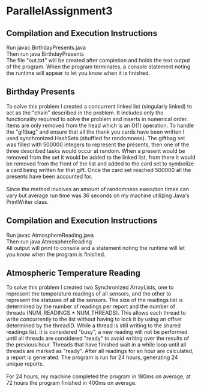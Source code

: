 # ParallelAssignment3
<h2>Compilation and Execution Instructions</h2>
<p>Run javac BirthdayPresents.java <br>Then run java BirthdayPresents <br>The file "out.txt" will be created after completion and holds the text output of the program. When the program terminates, a console statement noting the runtime will appear to let you know when it is finished.</p>

<h2>Birthday Presents</h2>
<p>To solve this problem I created a concurrent linked list (singularly linked) to act as the "chain" described in the problem. It includes only the functionality required to solve the problem and inserts in numerical order. Items are only removed from the head which is an O(1) operation. To handle the "giftbag" and ensure that all the thank you cards have been written I used synchronized HashSets (shuffled for randomness). The giftbag set was filled with 500000 integers to represent the presents, then one of the three described tasks would occur at random. When a present would be removed from the set it would be added to the linked list, from there it would be removed from the front of the list and added to the card set to symbolize a card being written for that gift. Once the card set reached 500000 all the presents have been accounted for.<br><br>Since the method involves an amount of randomness execution times can vary but average run time was 36 seconds on my machine utilizing Java's PrintWriter class.</p>

<h2>Compilation and Execution Instructions</h2>
<p>Run javac AtmosphereReading.java <br>Then run java AtmosphereReading <br>All output will print to console and a statement noting the runtime will let you know when the program is finished.</p>

<h2>Atmospheric Temperature Reading</h2>
<p>To solve this problem I created two Synchronized ArrayLists, one to represent the temperature readings of all sensors, and the other to represent the statuses of all the sensors. The size of the readings list is determined by the number of readings per report and the number of threads (NUM_READINGS * NUM_THREADS). This allows each thread to write concurrently to the list without having to lock it by using an offset determined by the threadID. While a thread is still writing to the shared readings list, it is considered "busy", a new reading will not be performed until all threads are considered "ready" to avoid writing over the results of the previous hour. Threads that have finished wait in a while loop until all threads are marked as "ready". After all readings for an hour are calculated, a report is generated. The program is run for 24 hours, generating 24 unique reports.<br><br>For 24 hours, my machine completed the program in 180ms on average, at 72 hours the program finished in 400ms on average.</p>

